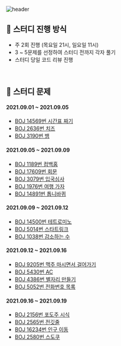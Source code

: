 ![header](https://capsule-render.vercel.app/api?type=Waving&color=auto&height=300&section=header&text=Algorithm%20Study&fontSize=90)

## :loudspeaker: 스터디 진행 방식

- 주 2회 진행 (목요일 21시, 일요일 11시)
- 3 ~ 5문제를 선정하여 스터디 전까지 각자 풀기
- 스터디 당일 코드 리뷰 진행

<br>

## :pencil: 스터디 문제

#### 2021.09.01 ~ 2021.09.05

- [BOJ 14569번 시간표 짜기](https://www.acmicpc.net/problem/14569)
- [BOJ 2636번 치즈](https://www.acmicpc.net/problem/2636)
- [BOJ 3190번 뱀](https://www.acmicpc.net/problem/3190)

#### 2021.09.05 ~ 2021.09.09

- [BOJ 1189번 컴백홈](https://www.acmicpc.net/problem/1189)
- [BOJ 17609번 회문](https://www.acmicpc.net/problem/17609)
- [BOJ 3079번 입국심사](https://www.acmicpc.net/problem/3079)
- [BOJ 1976번 여행 가자](https://www.acmicpc.net/problem/1976)
- [BOJ 14891번 톱니바퀴](https://www.acmicpc.net/problem/14891)

#### 2021.09.09 ~ 2021.09.12

- [BOJ 14500번 테트로미노](https://www.acmicpc.net/problem/14500)
- [BOJ 5014번 스타트링크](https://www.acmicpc.net/problem/5014)
- [BOJ 1038번 감소하는 수](https://www.acmicpc.net/problem/1038)

#### 2021.09.12 ~ 2021.09.16

- [BOJ 9205번 맥주 마시면서 걸어가기](https://www.acmicpc.net/problem/9205)
- [BOJ 5430번 AC](https://www.acmicpc.net/problem/5430)
- [BOJ 4386번 별자리 만들기](https://www.acmicpc.net/problem/4386)
- [BOJ 5052번 전화번호 목록](https://www.acmicpc.net/problem/5052)

#### 2021.09.16 ~ 2021.09.19

- [BOJ 2156번 포도주 시식](https://www.acmicpc.net/problem/2156)
- [BOJ 2565번 전깃줄](https://www.acmicpc.net/problem/2565)
- [BOJ 16234번 인구 이동](https://www.acmicpc.net/problem/16234)
- [BOJ 2580번 스도쿠](https://www.acmicpc.net/problem/2580)

